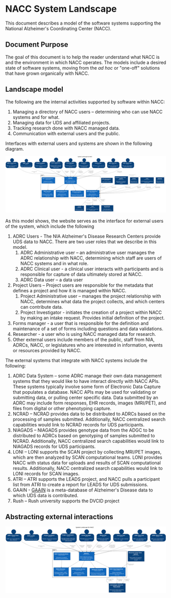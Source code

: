 # NACC System Landscape

This document describes a model of the software systems supporting the National Alzheimer's Coordinating Center (NACC).

## Document Purpose

The goal of this document is to help the reader understand what NACC is and the environment in which NACC operates.
The models include a desired state of software systems, moving from the *ad hoc* or "one-off" solutions that have grown organically with NACC.

## Landscape model

The following are the internal activities supported by software within NACC:

1. Managing a directory of NACC users – determining who can use NACC systems and for what.
2. Managing data for UDS and affiliated projects.
3. Tracking research done with NACC managed data.
4. Communication with external users and the public.

Interfaces with external users and systems are shown in the following diagram.

![System-Landscape-Diagram](images/structurizr-SystemLandscape.svg)

As this model shows, the website serves as the interface for external users of the system, which include the following

1. ADRC Users - The NIA Alzheimer's Disease Research Centers provide UDS data to NACC. 
   There are two user roles that we describe in this model.
    1. ADRC Administrative user – an administrative user manages the ADRC relationship with NACC, determining which staff are users of NACC systems and in what role.
    2. ADRC Clinical user - a clinical user interacts with participants and is responsible for capture of data ultimately stored at NACC.
    3. ADRC Data user – a data user 
2. Project Users – Project users are responsible for the metadata that defines a project and how it is managed within NACC.
    1. Project Administrative user – manages the project relationship with NACC, determines what data the project collects, and which centers can contribute data.
    2. Project Investigator - initiates the creation of a project within NACC by making an intake request. Provides initial definition of the project.
3. Forms manager - a user that is responsible for the definition and maintenance of a set of forms including questions and data validations.
4. Researcher - a user who is using NACC managed data for research.
5. Other external users include members of the public, staff from NIA, ADRCs, NACC, or legislatures who are interested in information, events or resources provided by NACC.

The external systems that integrate with NACC systems include the following:

1. ADRC Data System – some ADRC manage their own data management systems that they would like to have interact directly with NACC APIs. 
   These systems typically involve some form of Electronic Data Capture that populates a database. 
   NACC APIs may be used for validating or submitting data, or pulling center specific data.
   Data submitted by an ADRC may include form responses, EHR records, images (MRI/PET), and files from digital or other phenotyping capture.
2. NCRAD – NCRAD provides data to be distributed to ADRCs based on the processing of samples submitted.
   Additionally, NACC centralized search capabilities would link to NCRAD records for UDS participants.
3. NIAGADS – NIAGADS provides genotype data from the ADGC to be distributed to ADRCs based on genotyping of samples submitted to NCRAD.
   Additionally, NACC centralized search capabilities would link to NIAGADS records for UDS participants.
4. LONI – LONI supports the SCAN project by collecting MRI/PET images, which are then analyzed by SCAN computational teams.
   LONI provides NACC with status data for uploads and results of SCAN computational results.
   Additionally, NACC centralized search capabilities would link to LONI records for SCAN images.
5. ATRI – ATRI supports the LEADS project, and NACC pulls a participant list from ATRI to create a report for LEADS for UDS submissions.
6. GAAIN - [GAAIN](http://www.gaain.org/) is a meta-database of Alzheimer's Disease data to which UDS data is contributed.
7. Rush – Rush university supports the DVCID project


## Abstracting external interactions


![Generalized-System-Landscape-Diagram](images/structurizr-GeneralizedSystemLandscape.svg)